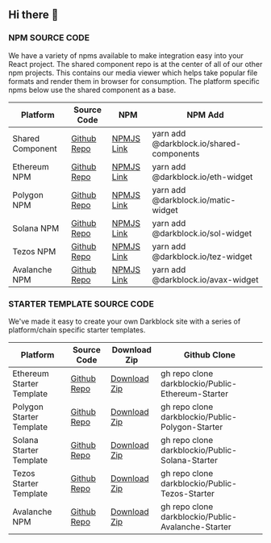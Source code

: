 ## Hi there 👋


### NPM SOURCE CODE ###
We have a variety of npms available to make integration easy into your React project. The shared component repo is at the center of all of our other npm projects.  This contains our media viewer which helps take popular file formats and render them in browser for consumption.  The platform specific npms below use the shared component as a base.


Platform | Source Code | NPM | NPM Add
--- | --- | --- | ---
Shared Component | [Github Repo](https://github.com/darkblockio/npm-shared-components) | [NPMJS Link](https://www.npmjs.com/package/@darkblock.io/shared-components) | yarn add @darkblock.io/shared-components
Ethereum NPM | [Github Repo](https://github.com/darkblockio/npm-eth-widget) | [NPMJS Link](https://www.npmjs.com/package/@darkblock.io/eth-widget) | yarn add @darkblock.io/eth-widget
Polygon NPM | [Github Repo](https://github.com/darkblockio/npm-matic-widget) | [NPMJS Link](https://www.npmjs.com/package/@darkblock.io/matic-widget) | yarn add @darkblock.io/matic-widget
Solana NPM | [Github Repo](https://github.com/darkblockio/npm-sol-widget) | [NPMJS Link](https://www.npmjs.com/package/@darkblock.io/sol-widget) | yarn add @darkblock.io/sol-widget
Tezos NPM | [Github Repo](https://github.com/darkblockio/npm-tez-widget) | [NPMJS Link](https://www.npmjs.com/package/@darkblock.io/tez-widget) | yarn add @darkblock.io/tez-widget
Avalanche NPM | [Github Repo](https://github.com/darkblockio/npm-avax-widget) | [NPMJS Link](https://www.npmjs.com/package/@darkblock.io/avax-widget) | yarn add @darkblock.io/avax-widget



### STARTER TEMPLATE SOURCE CODE ###
We've made it easy to create your own Darkblock site with a series of platform/chain specific starter templates.  


Platform | Source Code | Download Zip | Github Clone
--- | --- | --- | ---
Ethereum Starter Template | [Github Repo](https://github.com/darkblockio/Public-Ethereum-Starter) | [Download Zip](https://github.com/darkblockio/Public-Ethereum-Starter/archive/refs/heads/main.zip) | gh repo clone darkblockio/Public-Ethereum-Starter
Polygon Starter Template | [Github Repo](https://github.com/darkblockio/Public-Polygon-Starter) | [Download Zip](https://github.com/darkblockio/Public-Polygon-Starter/archive/refs/heads/main.zip) | gh repo clone darkblockio/Public-Polygon-Starter
Solana Starter Template | [Github Repo](https://github.com/darkblockio/Public-Solana-Starter) | [Download Zip](https://github.com/darkblockio/Public-Solana-Starter/archive/refs/heads/main.zip) | gh repo clone darkblockio/Public-Solana-Starter
Tezos Starter Template | [Github Repo](https://github.com/darkblockio/Public-Tezos-Starter) | [Download Zip](https://github.com/darkblockio/Public-Tezos-Starter/archive/refs/heads/main.zip) | gh repo clone darkblockio/Public-Tezos-Starter
Avalanche NPM | [Github Repo](https://github.com/darkblockio/Public-Avalanche-Starter) | [Download Zip](https://github.com/darkblockio/Public-Avalanche-Starter/archive/refs/heads/main.zip) | gh repo clone darkblockio/Public-Avalanche-Starter

<!--

**Here are some ideas to get you started:**

🙋‍♀️ A short introduction - what is your organization all about?
🌈 Contribution guidelines - how can the community get involved?
👩‍💻 Useful resources - where can the community find your docs? Is there anything else the community should know?
🍿 Fun facts - what does your team eat for breakfast?
🧙 Remember, you can do mighty things with the power of [Markdown](https://docs.github.com/github/writing-on-github/getting-started-with-writing-and-formatting-on-github/basic-writing-and-formatting-syntax)
-->

